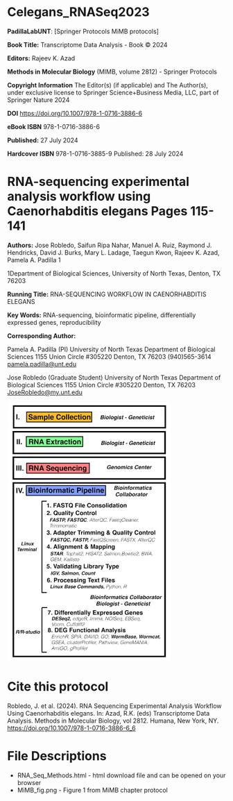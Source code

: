 # Celegans_RNASeq2023
**PadillaLabUNT**: [Springer Protocols MiMB protocols]

**Book Title:** Transcriptome Data Analysis - Book © 2024

**Editors:** Rajeev K. Azad

**Methods in Molecular Biology** (MIMB, volume 2812) - Springer Protocols

**Copyright Information** The Editor(s) (if applicable) and The Author(s), under exclusive license to Springer Science+Business Media, LLC, part of Springer Nature 2024

**DOI** https://doi.org/10.1007/978-1-0716-3886-6

**eBook ISBN** 978-1-0716-3886-6 

**Published:** 27 July 2024

**Hardcover ISBN** 978-1-0716-3885-9 Published: 28 July 2024

# RNA-sequencing experimental analysis workflow using Caenorhabditis elegans Pages 115-141

**Authors:** Jose Robledo, Saifun Ripa Nahar, Manuel A. Ruiz, Raymond J. Hendricks, David J. Burks, Mary L. Ladage, Taegun Kwon, Rajeev K. Azad, Pamela A. Padilla 1

1Department of Biological Sciences, University of North Texas, Denton, TX 76203

**Running Title:** RNA-SEQUENCING WORKFLOW IN CAENORHABDITIS ELEGANS

**Key Words:** RNA-sequencing, bioinformatic pipeline, differentially expressed genes, reproducibility


**Corresponding Author:**

Pamela A. Padilla (PI)
University of North Texas
Department of Biological Sciences
1155 Union Circle #305220
Denton, TX 76203
(940)565-3614
pamela.padilla@unt.edu

Jose Robledo (Graduate Student)
University of North Texas
Department of Biological Sciences
1155 Union Circle #305220
Denton, TX 76203
JoseRobledo@my.unt.edu

![**Fig. 1 Experimental Workflow**](MiMB_fig1.png)

# Cite this protocol

Robledo, J. et al. (2024). RNA Sequencing Experimental Analysis Workflow Using Caenorhabditis elegans. In: Azad, R.K. (eds) Transcriptome Data Analysis. Methods in Molecular Biology, vol 2812. Humana, New York, NY. https://doi.org/10.1007/978-1-0716-3886-6_6

# File Descriptions

- RNA_Seq_Methods.html - html download file and can be opened on your browser
- MiMB_fig.png - Figure 1 from MiMB chapter protocol


















